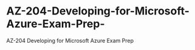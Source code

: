 # AZ-204-Developing-for-Microsoft-Azure-Exam-Prep-
AZ-204 Developing for Microsoft Azure Exam Prep 
